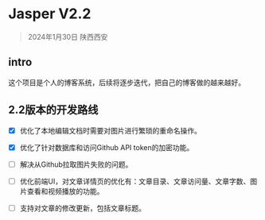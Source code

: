 # Jasper V2.2

> 2024年1月30日 陕西西安

## intro
这个项目是个人的博客系统，后续将逐步迭代，把自己的博客做的越来越好。


## 2.2版本的开发路线
- [x] 优化了本地编辑文档时需要对图片进行繁琐的重命名操作。
- [x] 优化了针对数据库和访问Github API token的加密功能。
- [ ] 解决从Github拉取图片失败的问题。
- [ ] 优化前端UI，对文章详情页的优化有：文章目录、文章访问量、文章字数、图片查看和视频播放的功能。
- [ ] 支持对文章的修改更新，包括文章标题。


